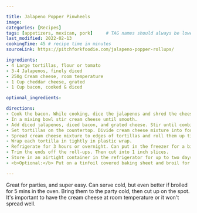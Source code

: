 ```yaml
---

title: Jalapeno Popper Pinwheels
image:
categories: [Recipes]
tags: [appetizers, mexican, pork]     # TAG names should always be lowercase
last_modified: 2022-02-13
cookingTime: 45 # recipe time in minutes
sourceLink: https://pitchforkfoodie.com/jalapeno-popper-rollups/

ingredients:
- 4 Large tortillas, flour or tomato
- 3-4 Jalapenos, finely diced
- 250g Cream cheese, room temperature
- 1 Cup cheddar cheese, grated
- 1 Cup bacon, cooked & diced

optional_ingredients:

directions:
- Cook the bacon. While cooking, dice the jalapenos and shred the cheese. Remove as many seeds from the jalapenos as possible.
- In a mixing bowl stir cream cheese until smooth.
- Add diced jalapenos, diced bacon, and grated cheese. Stir until combined.
- Set tortillas on the countertop. Divide cream cheese mixture into fourths and spoon onto tortilla shells. If you have too much cream cheese mixture you can always make another roll-up. The recipe makes around 4.
- Spread cream cheese mixture to edges of tortillas and roll them up tightly.
- Wrap each tortilla in tightly in plastic wrap.
- Refrigerate for 3 hours or overnight. Can put in the freezer for a bit to speed this up.
- Trim the ends off the roll-ups. Then cut into 1 inch slices.
- Store in an airtight container in the refrigerator for up to two days.
- <b>Optional:</b> Put on a tinfoil covered baking sheet and broil for 5 minutes in the oven before serving.  

---
```


Great for parties, and super easy. Can serve cold, but even better if broiled for 5 mins in the oven. Bring them to the party cold, then cut up on the spot. It's important to have the cream cheese at room temperature or it won't spread well.